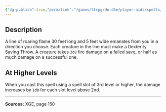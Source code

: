 ```yaml
---
{"dg-publish":true,"permalink":"/games/ttrpg/dn-d5e/player-aids/spells/level-2/aganazzars-scorcher/","tags":["TTRPG/DND/5e","verbal","somatic","material"]}
---
```



## Description
A line of roaring flame 30 feet long and 5 feet wide emanates from you in a direction you choose.
Each creature in the line must make a Dexterity Saving Throw.
A creature takes `3d8` fire damage on a failed save, or half as much damage on a successful one.

## At Higher Levels
When you cast this spell using a spell slot of 3rd level or higher, the damage increases by `1d8` for each slot level above 2nd.

---

**Sources:** XGE, page 150
